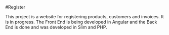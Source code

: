 #Register

This project is a website for registering products, customers and invoices. It is in progress. The Front End is being developed in Angular and the Back End is done and was developed in Slim and PHP.

